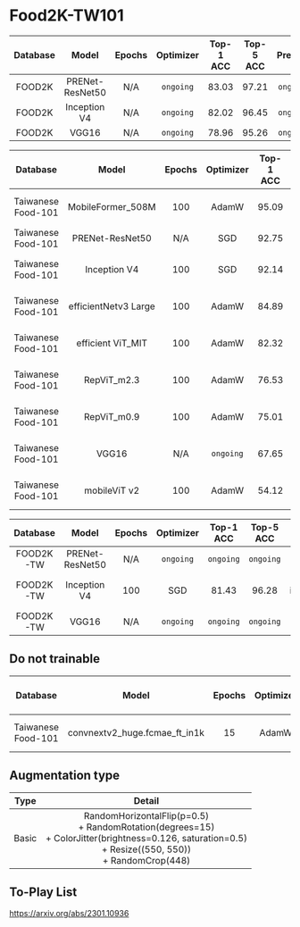 # Food2K-TW101

| Database | Model | Epochs | Optimizer | Top-1 ACC | Top-5 ACC | Pretrain | Augmentation type |
| :---------: | :--------: | :--------: | :--------: | :--------: | :--------: | :--------: | :--------: |
| FOOD2K | PRENet-ResNet50 | N/A | `ongoing` | 83.03 | 97.21 | `ongoing` | `ongoing` |
| FOOD2K | Inception V4 | N/A | `ongoing` | 82.02 | 96.45 | `ongoing` | `ongoing` |
| FOOD2K | VGG16 | N/A | `ongoing` | 78.96 | 95.26 | `ongoing` | `ongoing` |

| Database | Model | Epochs | Optimizer | Top-1 ACC | Top-5 ACC | Pretrain | Augmentation type |
| :---------: | :--------: | :--------: | :--------: | :--------: | :--------: | :--------: | :--------: |
| Taiwanese Food-101 | MobileFormer_508M | 100 | AdamW | 95.09 | 99.41 | On imagenet-1k | Basic |
| Taiwanese Food-101 | PRENet-ResNet50 | N/A | SGD | 92.75 | 98.93 | `ongoing` | Basic |
| Taiwanese Food-101 | Inception V4 | 100 | SGD | 92.14 | 99.01 | On imagenet-1k | Basic |
| Taiwanese Food-101 | efficientNetv3 Large |100 | AdamW | 84.89 | 96.40 | On imagenet-1k | Basic |
| Taiwanese Food-101 | efficient ViT_MIT | 100 | AdamW | 82.32 | 95.78 | On imagenet-1k | Basic |
| Taiwanese Food-101 | RepViT_m2.3 | 100 | AdamW |  76.53 | 93.80 | On imagenet-1k | Basic |
| Taiwanese Food-101 | RepViT_m0.9 | 100 | AdamW |  75.01 | 93.49 | On imagenet-1k | Basic |
| Taiwanese Food-101 | VGG16 | N/A | `ongoing` |  67.65 | 89.33 | On imagenet-1k | Basic |
| Taiwanese Food-101 | mobileViT v2 | 100 | AdamW | 54.12 | 83.98 | On imagenet-1k | Basic |

| Database | Model | Epochs | Optimizer | Top-1 ACC | Top-5 ACC | Pretrain | Augmentation type |
| :---------: | :--------: | :--------: | :--------: | :--------: | :--------: | :--------: | :--------: |
| FOOD2K-TW | PRENet-ResNet50 | N/A | `ongoing` | `ongoing` | `ongoing` | `ongoing` | `ongoing` |
| FOOD2K-TW | Inception V4 | 100 | SGD | 81.43 | 96.28 | On imagenet-1k | Basic |
| FOOD2K-TW | VGG16 | N/A | `ongoing` | `ongoing` | `ongoing` | `ongoing` | `ongoing` |


## Do not trainable
| Database | Model | Epochs | Optimizer | Top-1 ACC | Top-5 ACC | Pretrain | Augmentation type |
| :---------: | :--------: | :--------: | :--------: | :--------: | :--------: | :--------: | :--------: |
| Taiwanese Food-101  | convnextv2_huge.fcmae_ft_in1k | 15 | AdamW | 1.02 | 0.99 |  On imagenet-1k | Normal |

## Augmentation type
| Type | Detail |
| :---------: | :--------: |
| Basic | RandomHorizontalFlip(p=0.5) <br> + RandomRotation(degrees=15) <br> + ColorJitter(brightness=0.126, saturation=0.5) <br> + Resize((550, 550)) <br> + RandomCrop(448)|

## To-Play List
https://arxiv.org/abs/2301.10936
